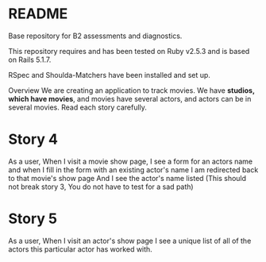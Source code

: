 # README

Base repository for B2 assessments and diagnostics.

This repository requires and has been tested on Ruby v2.5.3 and is based on Rails 5.1.7.

RSpec and Shoulda-Matchers have been installed and set up.


Overview
We are creating an application to track movies. We have  **studios, which have movies**, and movies have several actors, and actors can be in several movies.
Read each story carefully.

# Story 4
As a user,
When I visit a movie show page,
I see a form for an actors name
and when I fill in the form with an existing actor's name
I am redirected back to that movie's show page
And I see the actor's name listed
(This should not break story 3, You do not have to test for a sad path)

# Story 5
As a user,
When I visit an actor's show page
I see a unique list of all of the actors this particular actor has worked with.
